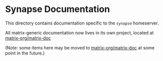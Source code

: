 # Synapse Documentation

This directory contains documentation specific to the `synapse` homeserver.

All matrix-generic documentation now lives in its own project, located at [matrix-org/matrix-doc](https://github.com/matrix-org/matrix-doc)

(Note:  some items here may be moved to [matrix-org/matrix-doc](https://github.com/matrix-org/matrix-doc) at some point in the future.)
